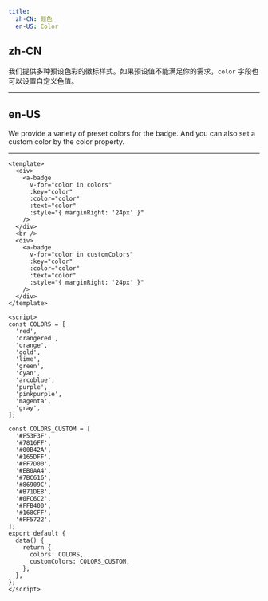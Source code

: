 ```yaml
title:
  zh-CN: 颜色
  en-US: Color
```

## zh-CN

我们提供多种预设色彩的徽标样式。如果预设值不能满足你的需求，`color` 字段也可以设置自定义色值。

---

## en-US

We provide a variety of preset colors for the badge. And you can also set a custom color by the color property.

---

```vue
<template>
  <div>
    <a-badge
      v-for="color in colors"
      :key="color"
      :color="color"
      :text="color"
      :style="{ marginRight: '24px' }"
    />
  </div>
  <br />
  <div>
    <a-badge
      v-for="color in customColors"
      :key="color"
      :color="color"
      :text="color"
      :style="{ marginRight: '24px' }"
    />
  </div>
</template>

<script>
const COLORS = [
  'red',
  'orangered',
  'orange',
  'gold',
  'lime',
  'green',
  'cyan',
  'arcoblue',
  'purple',
  'pinkpurple',
  'magenta',
  'gray',
];

const COLORS_CUSTOM = [
  '#F53F3F',
  '#7816FF',
  '#00B42A',
  '#165DFF',
  '#FF7D00',
  '#EB0AA4',
  '#7BC616',
  '#86909C',
  '#B71DE8',
  '#0FC6C2',
  '#FFB400',
  '#168CFF',
  '#FF5722',
];
export default {
  data() {
    return {
      colors: COLORS,
      customColors: COLORS_CUSTOM,
    };
  },
};
</script>
```
